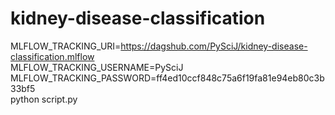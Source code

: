 # kidney-disease-classification


MLFLOW_TRACKING_URI=https://dagshub.com/PySciJ/kidney-disease-classification.mlflow \
MLFLOW_TRACKING_USERNAME=PySciJ \
MLFLOW_TRACKING_PASSWORD=ff4ed10ccf848c75a6f19fa81e94eb80c3b33bf5  \
python script.py